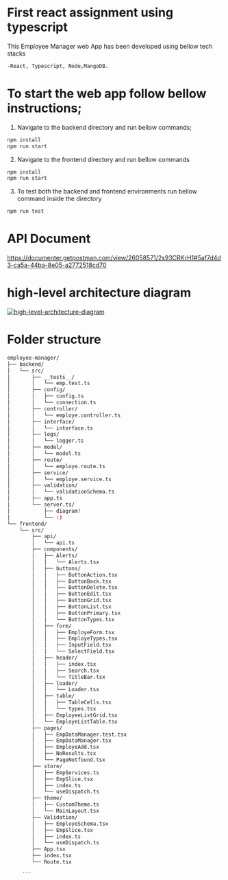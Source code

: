 # First react assignment using typescript

This Employee Manager web App has been developed using bellow tech stacks

```bash
-React, Typescript, Node,MangoDB.
 ```
 
# To start the web app follow bellow instructions;
 
 
 1. Navigate to the backend directory and run bellow commands;
 ```bash
 npm install
 npm run start
 ```

 2. Navigate to the frontend directory and run bellow commands
 ```bash
npm install
npm run start
```
3. To test both the backend and frontend environments run bellow command inside the directory
```bash
npm run test
```

# API Document

https://documenter.getpostman.com/view/26058571/2s93CRKrH1#5af7d4d3-ca5a-44ba-8e05-a2772518cd70


# high-level architecture diagram 

<a href="https://ibb.co/PCkygHc"><img src="https://i.ibb.co/zfdgZvX/high-level-architecture-diagram.png" alt="high-level-architecture-diagram" border="0"></a>


# Folder structure

```bash
employee-manager/
├── backend/
│   └── src/
│       ├── __tests__/
│       │   └── emp.test.ts
│       ├── config/
│       │   ├── config.ts
│       │   └── connection.ts
│       ├── controller/
│       │   └── employe.controller.ts
│       ├── interface/
│       │   └── interface.ts
│       ├── logs/
│       │   └── logger.ts
│       ├── model/
│       │   └── model.ts
│       ├── route/
│       │   └── employe.route.ts
│       ├── service/
│       │   └── employe.service.ts
│       ├── validation/
│       │   └── validationSchema.ts
│       ├── app.ts
│       └── server.ts/
│           ├── diagram!
│           └── :)
└── frontend/
    └── src/
        ├── api/
        │   └── api.ts
        ├── components/
        │   ├── Alerts/
        │   │   └── Alerts.tsx
        │   ├── buttons/
        │   │   ├── ButtonAction.tsx
        │   │   ├── ButtonBack.tsx
        │   │   ├── ButtonDelete.tsx
        │   │   ├── ButtonEdit.tsx
        │   │   ├── ButtonGrid.tsx
        │   │   ├── ButtonList.tsx
        │   │   ├── ButtonPrimary.tsx
        │   │   └── ButtonTypes.tsx
        │   ├── form/
        │   │   ├── EmployeForm.tsx
        │   │   ├── EmployeTypes.tsx
        │   │   ├── InputField.tsx
        │   │   └── SelectField.tsx
        │   ├── header/
        │   │   ├── index.tsx
        │   │   ├── Search.tsx
        │   │   └── TitleBar.tsx
        │   ├── loader/
        │   │   └── Loader.tsx
        │   ├── table/
        │   │   ├── TableCells.tsx
        │   │   └── types.tsx
        │   ├── EmployeeListGrid.tsx
        │   └── EmployeListTable.tsx
        ├── pages/
        │   ├── EmpDataManager.test.tsx
        │   ├── EmpDataManager.tsx
        │   ├── EmployeAdd.tsx
        │   ├── NoResults.tsx
        │   └── PageNotfound.tsx
        ├── store/
        │   ├── EmpServices.ts
        │   ├── EmpSlice.tsx
        │   ├── index.ts
        │   └── useDispatch.ts
        ├── theme/
        │   ├── CustomTheme.ts
        │   └── MainLayout.tsx
        ├── Validation/
        │   ├── EmployeSchema.tsx
        │   ├── EmpSlice.tsx
        │   ├── index.ts
        │   └── useDispatch.ts
        ├── App.tsx
        ├── index.tsx
        └── Route.tsx
     
     ```
  

